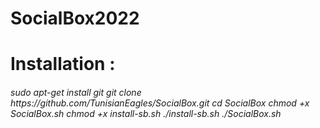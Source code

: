 # SocialBox2022
 <h1> Installation : <h6>
sudo apt-get install git
git clone https://github.com/TunisianEagles/SocialBox.git
cd SocialBox
chmod +x SocialBox.sh
chmod +x install-sb.sh
./install-sb.sh
./SocialBox.sh
